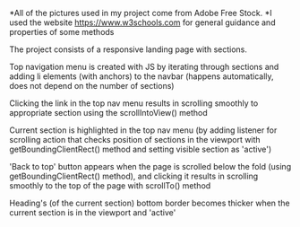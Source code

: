 *All of the pictures used in my project come from Adobe Free Stock.
*I used the website https://www.w3schools.com for general guidance and properties of some methods



The project consists of a responsive landing page with sections.

Top navigation menu is created with JS by iterating through sections and adding li elements (with anchors) to the navbar
(happens automatically, does not depend on the number of sections)

Clicking the link in the top nav menu results in scrolling smoothly to appropriate section using the scrollIntoView() method

Current section is highlighted in the top nav menu
(by adding listener for scrolling action that checks position of sections in the viewport with getBoundingClientRect() method and setting visible section as 'active')

'Back to top' button appears when the page is scrolled below the fold (using getBoundingClientRect() method), and clicking it results in scrolling smoothly to the top of the page with scrollTo() method

Heading's (of the current section) bottom border becomes thicker when the current section is in the viewport and 'active'